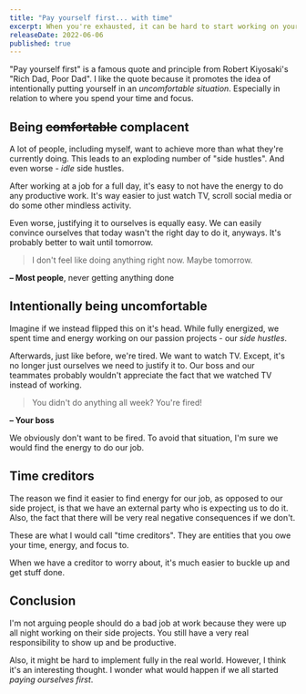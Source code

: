 ```yaml
---
title: "Pay yourself first... with time"
excerpt: When you're exhausted, it can be hard to start working on your side projects. So why not work on those projects first?
releaseDate: 2022-06-06
published: true
---
```


"Pay yourself first" is a famous quote and principle from Robert Kiyosaki's "Rich Dad, Poor Dad". I like the quote because it promotes the idea of intentionally putting yourself in an _uncomfortable situation_. Especially in relation to where you spend your time and focus.

## Being ~~comfortable~~ complacent

A lot of people, including myself, want to achieve more than what they're currently doing. This leads to an exploding number of "side hustles". And even worse - _idle_ side hustles.

After working at a job for a full day, it's easy to not have the energy to do any productive work. It's way easier to just watch TV, scroll social media or do some other mindless activity.

Even worse, justifying it to ourselves is equally easy. We can easily convince ourselves that today wasn't the right day to do it, anyways. It's probably better to wait until tomorrow.

> I don't feel like doing anything right now. Maybe tomorrow.  

**– Most people**, never getting anything done

## Intentionally being uncomfortable

Imagine if we instead flipped this on it's head. While fully energized, we spent time and energy working on our passion projects - our _side hustles_. 

Afterwards, just like before, we're tired. We want to watch TV. Except, it's no longer just ourselves we need to justify it to. Our boss and our teammates probably wouldn't appreciate the fact that we watched TV instead of working.

> You didn't do anything all week? You're fired!  

**– Your boss**

We obviously don't want to be fired. To avoid that situation, I'm sure we would find the energy to do our job.

## Time creditors

The reason we find it easier to find energy for our job, as opposed to our side project, is that we have an external party who is expecting us to do it. Also, the fact that there will be very real negative consequences if we don't.

These are what I would call "time creditors". They are entities that you owe your time, energy, and focus to.

When we have a creditor to worry about, it's much easier to buckle up and get stuff done.

## Conclusion

I'm not arguing people should do a bad job at work because they were up all night working on their side projects. You still have a very real responsibility to show up and be productive.

Also, it might be hard to implement fully in the real world. However, I think it's an interesting thought. I wonder what would happen if we all started _paying ourselves first_.